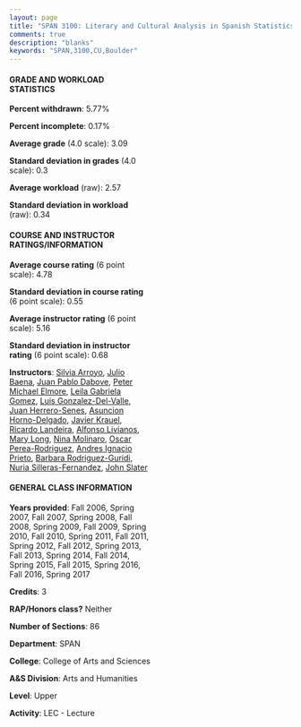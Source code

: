 ```yaml
---
layout: page
title: "SPAN 3100: Literary and Cultural Analysis in Spanish Statistics"
comments: true
description: "blanks"
keywords: "SPAN,3100,CU,Boulder"
---
```

<head>
<script src="https://ajax.googleapis.com/ajax/libs/jquery/2.1.3/jquery.min.js"></script>
<script src="https://dl.dropboxusercontent.com/s/pc42nxpaw1ea4o9/highcharts.js?dl=0"></script>
<!-- <script src="../assets/js/highcharts.js"></script> -->
<style type="text/css">@font-face {
	font-family: "Bebas Neue";
	src: url(https://www.filehosting.org/file/details/544349/BebasNeue Regular.otf) format("opentype");
	}
	h1.Bebas { 
		font-family: "Bebas Neue", Verdana, Tahoma;
	}
</style>
</head>
<body>
	<div id="container" style="float: right; width: 45%; height: 88%; margin-left: 2.5%; margin-right: 2.5%;"></div>
	<script language="JavaScript">
		$(document).ready(function() {
		var chart = {type: 'column'};
		var title = {text: 'Grade Distribution'};
		var xAxis = {categories: ['A','B','C','D','F'],crosshair: true};
		var yAxis = {min: 0,title: {text: 'Percentage'}};
		var tooltip = {headerFormat: '<center><b><span style="font-size:20px">{point.key}</span></b></center>',
		               pointFormat: '<td style="padding:0"><b>{point.y:.1f}%</b></td>',
		               footerFormat: '</table>',shared: true,useHTML: true};
		var plotOptions = {column: {pointPadding: 0.0,borderWidth: 0}};  
		var credits = {enabled: false};var series= [{name: 'Percent',data: [39.83,42.46,12.29,2.54,2.89,]}];
		var json = {};
		json.chart = chart;
		json.title = title;
		json.tooltip = tooltip;
		json.xAxis = xAxis;
		json.yAxis = yAxis;  
		json.series = series;
		json.plotOptions = plotOptions;  
		json.credits = credits;
		$('#container').highcharts(json);
	});
	</script>
</body>
			   
#### GRADE AND WORKLOAD STATISTICS

**Percent withdrawn**: 5.77%

**Percent incomplete**: 0.17%

**Average grade** (4.0 scale): 3.09

**Standard deviation in grades** (4.0 scale): 0.3

**Average workload** (raw): 2.57

**Standard deviation in workload** (raw): 0.34

#### COURSE AND INSTRUCTOR RATINGS/INFORMATION

**Average course rating** (6 point scale): 4.78

**Standard deviation in course rating** (6 point scale): 0.55

**Average instructor rating** (6 point scale): 5.16

**Standard deviation in instructor rating** (6 point scale): 0.68

**Instructors**: <a href='../../instructors/Silvia_Arroyo'>Silvia Arroyo</a>, <a href='../../instructors/Julio_Baena'>Julio Baena</a>, <a href='../../instructors/Juan_Pablo_Dabove'>Juan Pablo Dabove</a>, <a href='../../instructors/Peter_Michael_Elmore'>Peter Michael Elmore</a>, <a href='../../instructors/Leila_Gabriela_Gomez'>Leila Gabriela Gomez</a>, <a href='../../instructors/Luis_Gonzalez-Del-Valle'>Luis Gonzalez-Del-Valle</a>, <a href='../../instructors/Juan_Herrero-Senes'>Juan Herrero-Senes</a>, <a href='../../instructors/Asuncion_Horno-Delgado'>Asuncion Horno-Delgado</a>, <a href='../../instructors/Javier_Krauel'>Javier Krauel</a>, <a href='../../instructors/Ricardo_Landeira'>Ricardo Landeira</a>, <a href='../../instructors/Alfonso_Livianos'>Alfonso Livianos</a>, <a href='../../instructors/Mary_Long'>Mary Long</a>, <a href='../../instructors/Nina_Molinaro'>Nina Molinaro</a>, <a href='../../instructors/Oscar_Perea-Rodriguez'>Oscar Perea-Rodriguez</a>, <a href='../../instructors/Andres_Ignacio_Prieto'>Andres Ignacio Prieto</a>, <a href='../../instructors/Barbara_Rodriguez-Guridi'>Barbara Rodriguez-Guridi</a>, <a href='../../instructors/Nuria_Silleras-Fernandez'>Nuria Silleras-Fernandez</a>, <a href='../../instructors/John_Slater'>John Slater</a>

#### GENERAL CLASS INFORMATION

**Years provided**: Fall 2006, Spring 2007, Fall 2007, Spring 2008, Fall 2008, Spring 2009, Fall 2009, Spring 2010, Fall 2010, Spring 2011, Fall 2011, Spring 2012, Fall 2012, Spring 2013, Fall 2013, Spring 2014, Fall 2014, Spring 2015, Fall 2015, Spring 2016, Fall 2016, Spring 2017

**Credits**: 3

**RAP/Honors class?** Neither

**Number of Sections**: 86

**Department**: SPAN

**College**: College of Arts and Sciences

**A&S Division**: Arts and Humanities

**Level**: Upper

**Activity**: LEC - Lecture
